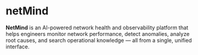 # netMind
**NetMind** is an AI-powered network health and observability platform that helps engineers monitor network performance, detect anomalies, analyze root causes, and search operational knowledge — all from a single, unified interface.
